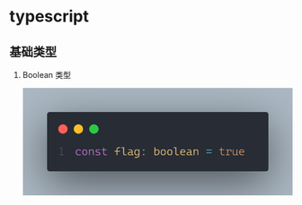 # typescript

## 基础类型
  1. Boolean 类型
    
      ![这是图片](/docs/notes/typescript/images/code.png)
    